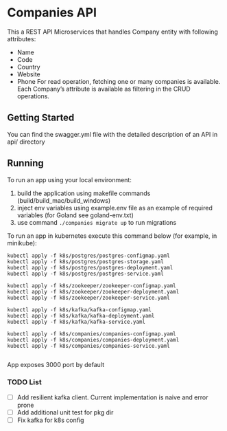 # Companies API

This a REST API Microservices that handles Company entity with following attributes:
* Name
* Code
* Country
* Website
* Phone
For read operation, fetching one or many companies is available.
Each Company’s attribute is available as filtering in the CRUD operations.

## Getting Started
You can find the swagger.yml file with the detailed description of an API in api/ directory

## Running

To run an app using your local environment:

1. build the application using makefile commands (build/build_mac/build_windows)
2. inject env variables using example.env file as an example of required variables (for Goland see goland-env.txt)
3. use command ``./companies migrate up`` to run migrations

To run an app in kubernetes execute this command below (for example, in minikube):
```
kubectl apply -f k8s/postgres/postgres-configmap.yaml
kubectl apply -f k8s/postgres/postgres-storage.yaml  
kubectl apply -f k8s/postgres/postgres-deployment.yaml
kubectl apply -f k8s/postgres/postgres-service.yaml 

kubectl apply -f k8s/zookeeper/zookeeper-configmap.yaml
kubectl apply -f k8s/zookeeper/zookeeper-deployment.yaml
kubectl apply -f k8s/zookeeper/zookeeper-service.yaml 

kubectl apply -f k8s/kafka/kafka-configmap.yaml
kubectl apply -f k8s/kafka/kafka-deployment.yaml
kubectl apply -f k8s/kafka/kafka-service.yaml 

kubectl apply -f k8s/companies/companies-configmap.yaml
kubectl apply -f k8s/companies/companies-deployment.yaml
kubectl apply -f k8s/companies/companies-service.yaml 


```

App exposes 3000 port by default

### TODO List

- [ ] Add resilient kafka client. Current implementation is naive and error prone
- [ ] Add additional unit test for pkg dir
- [ ] Fix kafka for k8s config